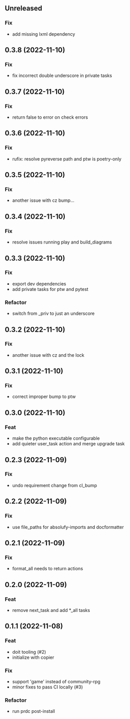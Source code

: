 ## Unreleased

### Fix

- add missing lxml dependency

## 0.3.8 (2022-11-10)

### Fix

- fix incorrect double underscore in private tasks

## 0.3.7 (2022-11-10)

### Fix

- return false to error on check errors

## 0.3.6 (2022-11-10)

### Fix

- rufix: resolve pyreverse path and ptw is poetry-only

## 0.3.5 (2022-11-10)

### Fix

- another issue with cz bump...

## 0.3.4 (2022-11-10)

### Fix

- resolve issues running play and build_diagrams

## 0.3.3 (2022-11-10)

### Fix

- export dev dependencies
- add private tasks for ptw and pytest

### Refactor

- switch from _priv to just an underscore

## 0.3.2 (2022-11-10)

### Fix

- another issue with cz and the lock

## 0.3.1 (2022-11-10)

### Fix

- correct improper bump to ptw

## 0.3.0 (2022-11-10)

### Feat

- make the python executable configurable
- add quieter user_task action and merge upgrade task

## 0.2.3 (2022-11-09)

### Fix

- undo requirement change from cl_bump

## 0.2.2 (2022-11-09)

### Fix

- use file_paths for absolufy-imports and docformatter

## 0.2.1 (2022-11-09)

### Fix

- format_all needs to return actions

## 0.2.0 (2022-11-09)

### Feat

- remove next_task and add *_all tasks

## 0.1.1 (2022-11-08)

### Feat

- doit tooling (#2)
- initialize with copier

### Fix

- support 'game' instead of community-rpg
- minor fixes to pass CI locally (#3)

### Refactor

- run prdc post-install
